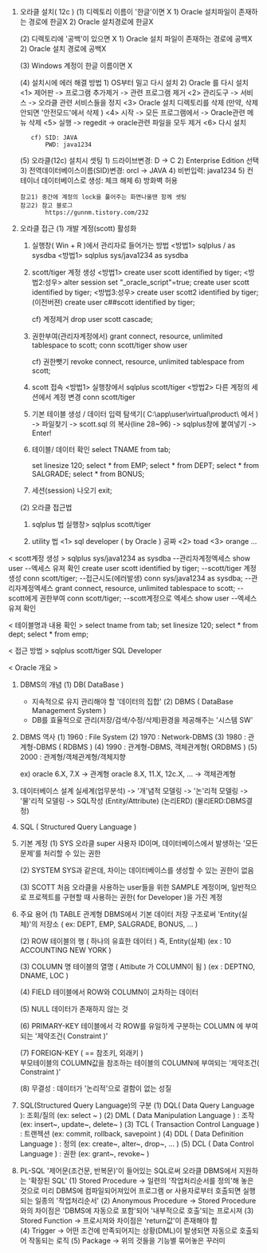 1. 오라클 설치( 12c )
   (1) 디렉토리 이름이 '한글'이면 X
       1) Oracle 설치파일이 존재하는 경로에 한글X
       2) Oracle 설치경로에 한글X

   (2) 디렉토리에 '공백'이 있으면 X
       1) Oracle 설치 파일이 존재하는 경로에 공백X
       2) Oracle 설치 경로에 공백X

   (3) Windows 계정이 한글 이름이면 X
   
   (4) 설치시에 에러 해결 방법 
       1) OS부터 밀고 다시 설치 
       2) Oracle 를 다시 설치 
          <1> 제어판 -> 프로그램 추가제거 -> 관련 프로그램 제거
          <2> 관리도구 -> 서비스 -> 오라클 관련 서비스들을 정지
          <3> Oracle 설치 디렉토리를 삭제
	         (만약, 삭제 안되면 '안전모드'에서 삭제 )
          <4> 시작 -> 모든 프로그램에서 -> Oracle관련 메뉴 삭제 
          <5> 실행 -> regedit -> oracle관련 파일을 모두 제거 
          <6> 다시 설치

          cf) SID: JAVA 
              PWD: java1234

   (5) 오라클(12c) 설치시 셋팅
       1) 드라이브변경: D -> C 
       2) Enterprise Edition 선택 
       3) 전역데이터베이스이름(SID)변경: orcl -> JAVA
       4) 비번입력: java1234 
       5) 컨테이너 데이터베이스로 생성: 체크 해제
       6) 방화벽 허용

       참고1) 중간에 계정의 lock을 풀어주는 화면나올땐 함께 셋팅 
       참고2) 참고 블로그
              https://gunnm.tistory.com/232

2. 오라클 접근
   (1) 개발 계정(scott) 활성화 
	1) 실행창( Win + R )에서 관리자로 들어가는 방법
	    <방법1> sqlplus / as sysdba
	    <방법1> sqlplus sys/java1234 as sysdba

	2) scott/tiger 계정 생성
	    <방법1>
		create user scott identified by tiger;
	    <방법2:성우>
		alter session set "_oracle_script"=true; 
		create user scott identified by tiger;
	    <방법3:성우>
		create user scott2 identified by tiger;
		(이전버젼) create user c##scott identified by tiger;

	     cf) 계정제거
		drop user scott cascade;

	3) 권한부여(관리자계정에서) 
	    grant connect, resource, unlimited tablespace to scott;
	    conn scott/tiger
	    show user

	    cf) 권한뺏기
	    revoke connect, resource, unlimited tablespace from scott;

	4) scott 접속 
	    <방법1> 실행창에서
		sqlplus scott/tiger
	    <방법2> 다른 계정의 세션에서 계정 변경 
		conn scott/tiger

	5) 기본 테이블 생성 / 데이터 입력 
	    탐색기( C:\app\user\virtual\product\ 에서 ) -> 파일찾기 
	    -> scott.sql 의 복사(line 28~96) -> sqlplus창에 붙여넣기 
	    -> Enter!

	6) 테이블/ 데이터 확인 
	   select TNAME from tab;

	   set linesize 120;
	   select * from EMP;
	   select * from DEPT;
	   select * from SALGRADE;
	   select * from BONUS;

	7) 세션(session) 나오기 
	   exit;

	   
   (2) 오라클 접근법
	1) sqlplus 법 
	    실행창> sqlplus scott/tiger

	2) utility 법 
	    <1> sql developer ( by Oracle ) 공짜 
	    <2> toad 
	    <3> orange 
	        ... 


< scott계정 생성 >
sqlplus sys/java1234 as sysdba --관리자계정엑세스
show user --엑세스 유져 확인
create user scott identified by tiger; --scott/tiger 계정생성 
conn scott/tiger; --접근시도(에러발생)
conn sys/java1234 as sysdba; --관리자계정엑세스
grant connect, resource, unlimited tablespace to scott; --scott에게 권한부여
conn scott/tiger; --scott계정으로 엑세스 
show user --엑세스 유져 확인 

< 테이블명과 내용 확인 >
select tname from tab;
set linesize 120;
select * from dept;
select * from emp;

< 접근 방법 >
sqlplus scott/tiger
SQL Developer 

< Oracle 개요 >
1. DBMS의 개념
   (1) DB( DataBase )
	- 지속적으로 유지 관리해야 할 '데이터의 집합'
   (2) DBMS ( DataBase Management System ) 
	- DB를 효율적으로 관리(저장/검색/수정/삭제)환경을 제공해주는 '시스템 SW'

2.  DBMS 역사 
   (1) 1960 : File System
   (2) 1970 : Network-DBMS 
   (3) 1980 : 관계형-DBMS ( RDBMS )
   (4) 1990 : 관계형-DBMS, 객체관계형( ORDBMS )
   (5) 2000 : 관계형/객체관계형/객체지향  

       ex) oracle 6.X, 7.X -> 관계형 
           oracle 8.X, 11.X, 12c.X, ... -> 객체관계형 

3. 데이터베이스 설계
   실세계(업무분석) -> '개'념적 모델링 -> '논'리적 모델링 -> '물'리적 모델링 -> SQL작성
		(Entity/Attribute)  (논리ERD)    (물리ERD:DBMS결정)

4. SQL ( Structured Query Language )

5. 기본 계정 
   (1) SYS
       오라클 super 사용자 ID이며, 데이터베이스에서 발생하는 
        '모든 문제'를 처리할 수 있는 권한    

   (2) SYSTEM 
       SYS과 같은데, 차이는 데이터베이스를 생성할 수 있는 권한이 없음 

   (3) SCOTT 
       처음 오라클을 사용하는 user들을 위한 SAMPLE 계정이며, 
       일반적으로 프로젝트를 구현할 때 사용하는 권한( for Developer )을 가진 계정

6. 주요 용어 
   (1) TABLE 
       관계형 DBMS에서 기본 데이터 저장 구조로써 'Entity(실체)'의 
       저장소 ( ex: DEPT, EMP, SALGRADE, BONUS, ... ) 

   (2) ROW 
       테이블의 행 ( 하나의 유효한 데이터 ) 즉, Entity(실체)
       (ex : 10 ACCOUNTING     NEW YORK  )

   (3) COLUMN 명 
       테이블의 열명 ( Attibute 가 COLUMN이 됨 ) 
       (ex : DEPTNO,  DNAME, LOC )

   (4) FIELD 
       테이블에서 ROW와 COLUMN이 교차하는 데이터 

   (5) NULL
       데이터가 존재하지 않는 것 

   (6) PRIMARY-KEY
       테이블에서 각 ROW를 유일하게 구분하는 COLUMN 에 
       부여되는 '제약조건( Constraint )'

   (7) FOREIGN-KEY ( == 참조키, 외래키 )   
       부모테이블의 COLUMN값을 참조하는 테이블의 COLUMN에 
       부여되는 '제약조건( Constraint )' 

   (8) 무결성 : 데이터가 '논리적'으로 결함이 없는 성질

7. SQL(Structured Query Language)의 구분 
   (1) DQL( Data Query Language ): 조회/질의
	(ex: select ~ ) 
   (2) DML ( Data Manipulation Language ) : 조작 
	(ex: insert~, update~, delete~ ) 
   (3) TCL ( Transaction Control Language ) : 트랜젝션 
	(ex: commit, rollback, savepoint ) 
   (4) DDL ( Data Definition Language ) : 정의 
	(ex: create~, alter~, drop~, ... ) 
   (5) DCL ( Data Control Language ) : 권한 
	(ex: grant~, revoke~ ) 

8. PL-SQL
   '제어문(조건문, 반복문)'이 들어있는 SQL로써 오라클 DBMS에서 지원하는 '확장된 SQL' 
   (1) Stored Procedure
       -> 일련의 '작업처리순서를 정의'해 놓은 것으로 
         미리 DBMS에 컴파일되어져있어 프로그램 or 사용자로부터 
	 호출되면 실행되는 일종의 '작업처리순서' 
   (2) Anonymous Procedure 
       -> Stored Procedure 와의 차이점은 'DBMS에 자동으로 포함'되어 
         '내부적으로 호출'되는 프로시져 
   (3) Stored Function 
       -> 프로시져와 차이점은 'return값'이 존재해야 함  
   (4) Trigger 
       -> 어떤 조건에 만족되어지는 상황(DML)이 발생되면 
         자동으로 호출되어 작동되는 로직 
   (5) Package 
       -> 위의 것들을 기능별 묶어놓은 꾸러미